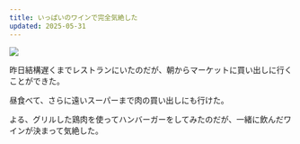 ```yaml
---
title: いっぱいのワインで完全気絶した
updated: 2025-05-31
---
```

![](https://i.imgur.com/v94Zsul.jpeg)

昨日結構遅くまでレストランにいたのだが、朝からマーケットに買い出しに行くことができた。

昼食べて、さらに遠いスーパーまで肉の買い出しにも行けた。

よる、グリルした鶏肉を使ってハンバーガーをしてみたのだが、一緒に飲んだワインが決まって気絶した。